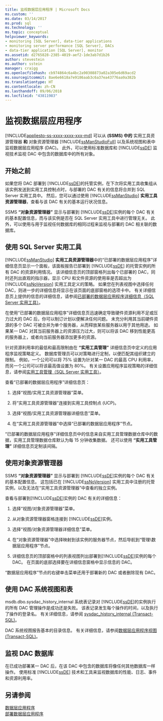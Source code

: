 ```yaml
---
title: 监视数据层应用程序 | Microsoft Docs
ms.custom: ''
ms.date: 03/14/2017
ms.prod: sql
ms.technology: ''
ms.topic: conceptual
helpviewer_keywords:
- monitoring [SQL Server], data-tier applications
- monitoring server performance [SQL Server], DACs
- data-tier application [SQL Server], monitor
ms.assetid: d2765828-2385-4019-aef2-1de3ab7d1b26
author: stevestein
ms.author: sstein
manager: craigg
ms.openlocfilehash: cb974864c6a4bc2a90308873a02a305e6d69acd2
ms.sourcegitcommit: 8ae6e6618a7e9186aab3c6a37ea43776aa9a382b
ms.translationtype: HT
ms.contentlocale: zh-CN
ms.lasthandoff: 09/06/2018
ms.locfileid: "43811983"
---
```

# <a name="monitor-data-tier-applications"></a>监视数据层应用程序
[!INCLUDE[appliesto-ss-xxxx-xxxx-xxx-md](../../includes/appliesto-ss-xxxx-xxxx-xxx-md.md)]
  可以从 **(SSMS) 中的** 实用工具资源管理器 **和** 对象资源管理器 [!INCLUDE[ssManStudioFull](../../includes/ssmanstudiofull-md.md)] 以及系统视图和表中监视数据层应用程序 (DAC)。 此外，可以使用标准数据库和 [!INCLUDE[ssDE](../../includes/ssde-md.md)] 监视技术监视 DAC 中包含的数据库中的所有对象。  
  
## <a name="before-you-begin"></a>开始之前  
 如果您将 DAC 部署到 [!INCLUDE[ssDE](../../includes/ssde-md.md)]的托管实例，在下次将实用工具收集组从该实例发送到实用工具控制点时，与部署的 DAC 有关的信息将合并到 SQL Server 实用工具中。 然后，您可以通过使用 [!INCLUDE[ssManStudio](../../includes/ssmanstudio-md.md)] **实用工具资源管理器**，查看与该 DAC 有关的基本运行状况信息。  
  
 SSMS **“对象资源管理器”** 显示与部署到 [!INCLUDE[ssDE](../../includes/ssde-md.md)]实例的每个 DAC 有关的基本配置信息，而与该实例是否在 SQL Server 实用工具中进行管理无关。 此外，可以使用与用于监视任何数据库的相同过程来监视与部署的 DAC 相关联的数据库。  
  
## <a name="using-the-sql-server-utility"></a>使用 SQL Server 实用工具  
 [!INCLUDE[ssManStudio](../../includes/ssmanstudio-md.md)] **实用工具资源管理器**中的“已部署的数据层应用程序”详细信息页显示一个面板，该面板报告已部署到 [!INCLUDE[ssDE](../../includes/ssde-md.md)] 的托管实例的所有 DAC 的资源利用情况。 该详细信息页的顶部窗格列出每个已部署的 DAC，同时还列出直观的指示器，显示 CPU 和文件资源的使用率是否超出为 [!INCLUDE[ssNoVersion](../../includes/ssnoversion-md.md)] 实用工具定义的策略。 如果您在列表视图中选择任何 DAC，则进一步的详细信息将显示在该页面的底部窗格的选项卡中。 有关详细信息页上提供的信息的详细信息，请参阅[已部署的数据层应用程序详细信息（SQL Server 实用工具）](http://msdn.microsoft.com/library/79c41dd9-abcb-434e-9326-00a341d5c867)。  
  
 在使用“已部署的数据层应用程序”详细信息页迅速确定导致硬件资源利用不足或压力过大的 DAC 后，你可以制订计划以便解决任何问题。 未充分利用其当前硬件资源的多个 DAC 可被合并为单个服务器，从而释放某些服务器以用于其他用途。 如果某一 DAC 对其当前服务器上的资源压力过大，则可以将该 DAC 移到性能更高的服务器上，或者向当前服务器添加更多的资源。  
  
 针对资源利用率的最低和最高限制由在 **“实用工具管理”** 详细信息页中定义的应用程序监视策略定义。 数据库管理员可以对策略进行定制，以便匹配其组织建立的限制。 例如，一个公司可以将 75% 设置为针对某一 DAC 的最高 CPU 利用率，而另一个公司可以将该最高值设置为 80%。 有关设置应用程序监视策略的详细信息，请参阅[实用工具管理（SQL Server 实用工具）](http://msdn.microsoft.com/library/3e5a00c3-8905-40f0-9ddc-d924df9c2f0d)。  
  
 查看“已部署的数据层应用程序”详细信息页：  
  
1.  选择“视图/实用工具资源管理器”菜单。  
  
2.  将“实用工具资源管理器”连接到实用工具控制点 (UCP)。  
  
3.  选择“视图/实用工具资源管理器详细信息”菜单。  
  
4.  在“实用工具资源管理器”中选择“已部署的数据层应用程序”节点。  
  
 “已部署的数据层应用程序”详细信息页中的信息来自实用工具管理数据仓库中的数据，实用工具管理数据仓库默认为每 15 分钟收集数据。 还可以使用 **“实用工具管理”** 详细信息页定制该间隔。  
  
## <a name="using-object-explorer"></a>使用对象资源管理器  
 SSMS **“对象资源管理器”** 显示与部署到 [!INCLUDE[ssDE](../../includes/ssde-md.md)]实例的每个 DAC 有关的基本配置信息。 这包括已在 [!INCLUDE[ssNoVersion](../../includes/ssnoversion-md.md)] 实用工具中注册的托管实例，以及无法在“实用工具资源管理器”中查看的独立实例。  
  
 查看与部署到[!INCLUDE[ssDE](../../includes/ssde-md.md)]实例的 DAC 有关的详细信息：  
  
1.  选择“视图/对象资源管理器”菜单。  
  
2.  从对象资源管理器窗格连接到 [!INCLUDE[ssDE](../../includes/ssde-md.md)]实例。  
  
3.  选择“视图/对象资源管理器详细信息”菜单。  
  
4.  在“对象资源管理器”中选择映射到该实例的服务器节点，然后导航到“管理\数据层应用程序”节点。  
  
5.  详细信息页的顶部窗格中的列表视图列出部署到[!INCLUDE[ssDE](../../includes/ssde-md.md)]实例的每个 DAC。 在页面的底部选择要在详细信息窗格中显示信息的 DAC。  
  
 “数据层应用程序”节点的右键单击菜单还用于部署新的 DAC 或者删除现有 DAC。  
  
## <a name="using-the-dac-system-views-and-tables"></a>使用 DAC 系统视图和表  
 msdb.dbo.sysdac_history_internal 系统表记录对 [!INCLUDE[ssDE](../../includes/ssde-md.md)]的实例执行的所有 DAC 管理操作是成功还是失败。 该表记录发生每个操作的时间，以及执行了操作的登录名。 有关详细信息，请参阅 [sysdac_history_internal (Transact-SQL)](../../relational-databases/system-tables/data-tier-application-tables-sysdac-history-internal.md)。  
  
 DAC 系统视图报告基本的目录信息。 有关详细信息，请参阅[数据层应用程序视图 (Transact-SQL)](http://msdn.microsoft.com/library/0de01328-d7a6-4677-b7a0-dcd3098c23d4)。  
  
## <a name="monitoring-dac-databases"></a>监视 DAC 数据库  
 在已成功部署某一 DAC 后，在该 DAC 中包含的数据库将像任何其他数据库一样操作。 使用标准 [!INCLUDE[ssDE](../../includes/ssde-md.md)] 技术和工具来监视数据库的性能、日志、事件和资源利用率。  
  
## <a name="see-also"></a>另请参阅  
 [数据层应用程序](../../relational-databases/data-tier-applications/data-tier-applications.md)   
 [部署数据层应用程序](../../relational-databases/data-tier-applications/deploy-a-data-tier-application.md)  
  
  
